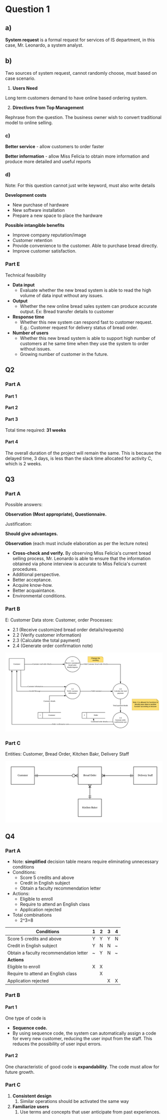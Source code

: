 # Question 1



## a)

**System request** is a formal request for services of IS department, in this case, Mr. Leonardo, a system analyst. 

## b)

Two sources of system request, cannot randomly choose, must based on case scenario.

1. **Users Need**

Long term customers demand to have online based ordering system.

2. **Directives from Top Management**

Rephrase from the question. The business owner wish to convert traditional model to online selling.

### c)

**Better service** - allow customers to order faster

**Better information** - allow Miss Felicia to obtain more information and produce more detailed and useful reports

### d)

Note: For this question cannot just write keyword, must also write details

**Development costs**

- New purchase of hardware
- New software installation
- Prepare a new space to place the hardware

**Possible intangible benefits**

- Improve company reputation/image
- Customer retention
- Provide convenience to the customer. Able to purchase bread directly.
- Improve customer satisfaction.

### Part E

Technical feasibility

- **Data input**
  - Evaluate whether the new bread system is able to read the high volume of data input without any issues.
- **Output**
  - Whether the new online bread sales system can produce accurate output. Ex: Bread transfer details to customer
- **Response time**
  - Whether this new system can respond fast to customer request. E.g.: Customer request for delivery status of bread order.
- **Number of users**
  - Whether this new bread system is able to support high number of customers at he same time when they use the system to order without issues.
  - Growing number of customer in the future.


## Q2

### Part A



#### Part 1

#### Part 2

#### Part 3

Total time required: **31 weeks**

#### Part 4

The overall duration of the project will remain the same. This is because the delayed time, 3 days, is less than the slack time allocated for activity C, which is 2 weeks.

## Q3

### Part A

Possible answers:

**Observation (Most appropriate), Questionnaire.**

Justification:

**Should give advantages.**

**Observation** (each must include elaboration as per the lecture notes)

- **Cross-check and verify.** By observing Miss Felicia's current bread selling process, Mr. Leonardo is able to ensure that the information obtained via phone interview is accurate to Miss Felicia's current procedures.
- Additional perspective.
- Better acceptance.
- Acquire know-how.
- Better acquaintance.
- Environmental conditions.

### Part B

E: Customer
Data store: Customer, order
Processes:

- 2.1 (Receive customized bread order details/requests)
- 2.2 (Verify customer information)
- 2.3 (Calculate the total payment)
- 2.4 (Generate order confirmation note)

![past-year-paper-1-dfd](past-year-1.assets/past-year-paper-1-dfd.png)

### Part C

Entities: Customer, Bread Order, Kitchen Bakr, Delivery Staff

![past-year-paper-1-erd](past-year-1.assets/past-year-paper-1-erd.png)

## Q4

### Part A

- Note: **simplified** decision table means require eliminating unnecessary conditions
- Conditions:
  - Score 5 credits and above
  - Credit in English subject
  - Obtain a faculty recommendation letter
- Actions:
  - Eligible to enroll
  - Require to attend an English class
  - Application rejected
- Total combinations
  - 2^3=8

| **Conditions**                         | 1    | 2    | 3    | 4    |
| -------------------------------------- | ---- | ---- | ---- | ---- |
| Score 5 credits and above              | Y    | Y    | Y    | N    |
| Credit in English subject              | Y    | N    | N    | \~   |
| Obtain a faculty recommendation letter | \~   | Y    | N    | \~   |
| **Actions**                            |      |      |      |      |
| Eligible to enroll                     | X    | X    |      |      |
| Require to attend an English class     |      | X    |      |      |
| Application rejected                   |      |      | X    | X    |

### Part B

#### Part 1

One type of code is

- **Sequence code.** 
- By using sequence code, the system can automatically assign a code for every new customer, reducing the user input from the staff. This reduces the possibility of user input errors.

#### Part 2

One characteristic of good code is **expandability**. The code must allow for future growth.

### Part C

1. **Consistent design**
   1. Similar operations should be activated the same way
2. **Familiarize users**
   1. Use terms and concepts that user anticipate from past experiences.

